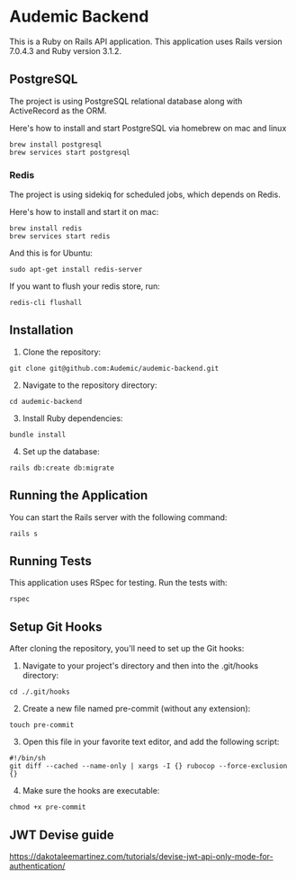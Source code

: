 # Audemic Backend

This is a Ruby on Rails API application. This application uses Rails version 7.0.4.3 and Ruby version 3.1.2.

## PostgreSQL

The project is using PostgreSQL relational database along with ActiveRecord as
the ORM.

Here's how to install and start PostgreSQL via homebrew on mac and linux

```
brew install postgresql
brew services start postgresql
```

### Redis

The project is using sidekiq for scheduled jobs, which depends on Redis.

Here's how to install and start it on mac:

```
brew install redis
brew services start redis
```

And this is for Ubuntu:

```
sudo apt-get install redis-server
```

If you want to flush your redis store, run:

```
redis-cli flushall
```

## Installation

1. Clone the repository:

  ```
  git clone git@github.com:Audemic/audemic-backend.git
  ```

2. Navigate to the repository directory:
  ```
  cd audemic-backend
  ```

3. Install Ruby dependencies:

  ```
  bundle install
  ```

4. Set up the database:
```
rails db:create db:migrate
```

## Running the Application

You can start the Rails server with the following command:

```
rails s
```

## Running Tests

This application uses RSpec for testing. Run the tests with:
```
rspec
```

## Setup Git Hooks

After cloning the repository, you'll need to set up the Git hooks:

1. Navigate to your project's directory and then into the .git/hooks directory:
```
cd ./.git/hooks
```

2. Create a new file named pre-commit (without any extension):
```
touch pre-commit
```

3. Open this file in your favorite text editor, and add the following script:

```
#!/bin/sh
git diff --cached --name-only | xargs -I {} rubocop --force-exclusion {}
```

4. Make sure the hooks are executable:
```
chmod +x pre-commit
```

## JWT Devise guide
https://dakotaleemartinez.com/tutorials/devise-jwt-api-only-mode-for-authentication/
